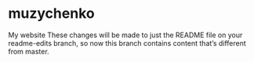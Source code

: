 # muzychenko
My website
These changes will be made to just the README file on your readme-edits branch, so now this branch contains content that’s different from master.
